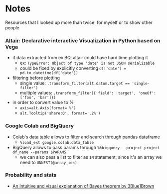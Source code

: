 # Notes

Resources that I looked up more than twice: for myself or to show other people

### [Altair](https://altair-viz.github.io/): Declarative interactive Visualization in Python based on Vega
- if data extracted from ex BQ, altair could have hard time plotting it
    * ex: `TypeError: Object of type 'date' is not JSON serializable`
    * could be fixed by explicitly converting `df['date'] = pd.to_datetime(df['date'])`
- filtering before plotting
    * single value: `.transform_filter(alt.datum.target == 'single-filter')`
    * multiple values: `.transform_filter({'field': 'target', 'oneOf': ['foo', 'bar']})`
- in order to convert value to %
    * `axis=alt.Axis(format='%')`
    * `alt.Tooltip('share:Q', format='.2%')`

### Google Colab and BigQuery
- Colab's [data table](https://colab.research.google.com/notebooks/data_table.ipynb) allows to filter and search through pandas dataframe
    * `%load_ext google.colab.data_table`
- BigQuery allows to pass params through `%%bigquery --project project df_name --params $PARAMS `
    * we can also pass a list to filter as `IN` statement; since it's an array we need to `UNNEST(@array_ids)`

### Probability and stats
- [An Intuitive and visual explanation of Bayes theorem by 3Blue1Brown](https://www.youtube.com/watch?v=HZGCoVF3YvM)